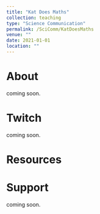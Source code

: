 ```yaml
---
title: "Kat Does Maths"
collection: teaching
type: "Science Communication"
permalink: /SciComm/KatDoesMaths
venue: ""
date: 2021-01-01
location: ""
---
```





About
======

coming soon.


Twitch
=====

coming soon. 


Resources
===
Support 
=====

coming soon.